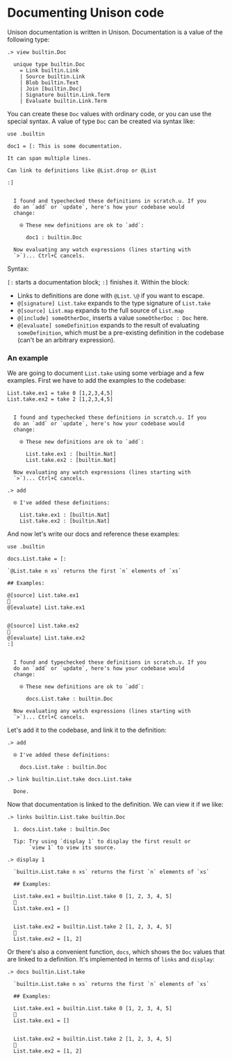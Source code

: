 # Documenting Unison code

Unison documentation is written in Unison. Documentation is a value of the following type:

```ucm
.> view builtin.Doc

  unique type builtin.Doc
    = Link builtin.Link
    | Source builtin.Link
    | Blob builtin.Text
    | Join [builtin.Doc]
    | Signature builtin.Link.Term
    | Evaluate builtin.Link.Term

```
You can create these `Doc` values with ordinary code, or you can use the special syntax. A value of type `Doc` can be created via syntax like:

```unison
use .builtin

doc1 = [: This is some documentation.

It can span multiple lines.

Can link to definitions like @List.drop or @List

:]
```

```ucm

  I found and typechecked these definitions in scratch.u. If you
  do an `add` or `update`, here's how your codebase would
  change:
  
    ⍟ These new definitions are ok to `add`:
    
      doc1 : builtin.Doc
   
  Now evaluating any watch expressions (lines starting with
  `>`)... Ctrl+C cancels.

```
Syntax:

`[:` starts a documentation block; `:]` finishes it. Within the block:

* Links to definitions are done with `@List`. `\@` if you want to escape.
* `@[signature] List.take` expands to the type signature of `List.take`
* `@[source] List.map` expands to the full source of `List.map`
* `@[include] someOtherDoc`, inserts a value `someOtherDoc : Doc` here.
* `@[evaluate] someDefinition` expands to the result of evaluating `someDefinition`, which must be a pre-existing definition in the codebase (can't be an arbitrary expression).

### An example

We are going to document `List.take` using some verbiage and a few examples. First we have to add the examples to the codebase:

```unison
List.take.ex1 = take 0 [1,2,3,4,5]
List.take.ex2 = take 2 [1,2,3,4,5]
```

```ucm

  I found and typechecked these definitions in scratch.u. If you
  do an `add` or `update`, here's how your codebase would
  change:
  
    ⍟ These new definitions are ok to `add`:
    
      List.take.ex1 : [builtin.Nat]
      List.take.ex2 : [builtin.Nat]
   
  Now evaluating any watch expressions (lines starting with
  `>`)... Ctrl+C cancels.

```
```ucm
.> add

  ⍟ I've added these definitions:
  
    List.take.ex1 : [builtin.Nat]
    List.take.ex2 : [builtin.Nat]

```
And now let's write our docs and reference these examples:

```unison
use .builtin

docs.List.take = [:

`@List.take n xs` returns the first `n` elements of `xs`

## Examples:

@[source] List.take.ex1
🔽
@[evaluate] List.take.ex1


@[source] List.take.ex2
🔽
@[evaluate] List.take.ex2
:]
```

```ucm

  I found and typechecked these definitions in scratch.u. If you
  do an `add` or `update`, here's how your codebase would
  change:
  
    ⍟ These new definitions are ok to `add`:
    
      docs.List.take : builtin.Doc
   
  Now evaluating any watch expressions (lines starting with
  `>`)... Ctrl+C cancels.

```
Let's add it to the codebase, and link it to the definition:

```ucm
.> add

  ⍟ I've added these definitions:
  
    docs.List.take : builtin.Doc

.> link builtin.List.take docs.List.take

  Done.

```
Now that documentation is linked to the definition. We can view it if we like:

```ucm
.> links builtin.List.take builtin.Doc

  1. docs.List.take : builtin.Doc
  
  Tip: Try using `display 1` to display the first result or
       `view 1` to view its source.

.> display 1

  `builtin.List.take n xs` returns the first `n` elements of `xs`
  
  ## Examples:
  
  List.take.ex1 = builtin.List.take 0 [1, 2, 3, 4, 5]
  🔽
  List.take.ex1 = []
  
  
  List.take.ex2 = builtin.List.take 2 [1, 2, 3, 4, 5]
  🔽
  List.take.ex2 = [1, 2]

```
Or there's also a convenient function, `docs`, which shows the `Doc` values that are linked to a definition. It's implemented in terms of `links` and `display`:

```ucm
.> docs builtin.List.take

  `builtin.List.take n xs` returns the first `n` elements of `xs`
  
  ## Examples:
  
  List.take.ex1 = builtin.List.take 0 [1, 2, 3, 4, 5]
  🔽
  List.take.ex1 = []
  
  
  List.take.ex2 = builtin.List.take 2 [1, 2, 3, 4, 5]
  🔽
  List.take.ex2 = [1, 2]

```
